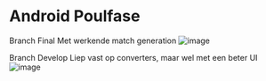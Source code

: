 # Android Poulfase
Branch Final 
Met werkende match generation
![image](https://user-images.githubusercontent.com/49063203/194824218-b4d26d4d-77be-49f1-be7d-035ddfec9afa.png)

Branch Develop
Liep vast op converters, maar wel met een beter UI
![image](https://user-images.githubusercontent.com/49063203/194824570-02009c7f-e2f0-4b5d-ba63-a1a628bf3213.png)
